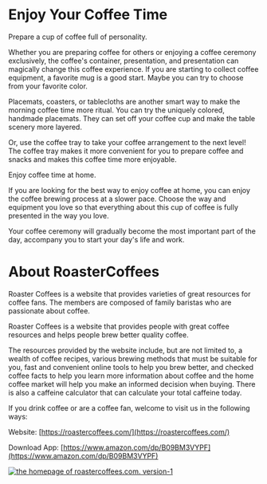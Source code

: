 # Enjoy Your Coffee Time

Prepare a cup of coffee full of personality.

Whether you are preparing coffee for others or enjoying a coffee ceremony exclusively, the coffee's container, presentation, and presentation can magically change this coffee experience. If you are starting to collect coffee equipment, a favorite mug is a good start. Maybe you can try to choose from your favorite color.

Placemats, coasters, or tablecloths are another smart way to make the morning coffee time more ritual. You can try the uniquely colored, handmade placemats. They can set off your coffee cup and make the table scenery more layered.

Or, use the coffee tray to take your coffee arrangement to the next level! The coffee tray makes it more convenient for you to prepare coffee and snacks and makes this coffee time more enjoyable.

Enjoy coffee time at home.

If you are looking for the best way to enjoy coffee at home, you can enjoy the coffee brewing process at a slower pace. Choose the way and equipment you love so that everything about this cup of coffee is fully presented in the way you love.

Your coffee ceremony will gradually become the most important part of the day, accompany you to start your day's life and work.



# About RoasterCoffees

Roaster Coffees is a website that provides varieties of great resources for coffee fans. The members are composed of family baristas who are passionate about coffee.

Roaster Coffees is a website that provides people with great coffee resources and helps people brew better quality coffee.

The resources provided by the website include, but are not limited to, a wealth of coffee recipes, various brewing methods that must be suitable for you, fast and convenient online tools to help you brew better, and checked coffee facts to help you learn more information about coffee and the home coffee market will help you make an informed decision when buying. There is also a caffeine calculator that can calculate your total caffeine today.

If you drink coffee or are a coffee fan, welcome to visit us in the following ways:

Website: [https://roastercoffees.com/](https://roastercoffees.com/)

Download App: [https://www.amazon.com/dp/B09BM3VYPF](https://www.amazon.com/dp/B09BM3VYPF)

[![the homepage of roastercoffees.com. version-1](https://roastercoffees.com/wp-content/uploads/2021/08/roastercoffees.com-homepage-v1.png "roastercoffees.com-homepage-v1")](https://roastercoffees.com)

